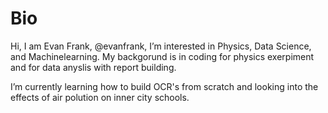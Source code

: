 # Bio

Hi, I am Evan Frank, @evanfrank, I’m interested in Physics, Data Science, and Machinelearning. My backgorund is in coding for physics exerpiment and for data anyslis with report building. 

I’m currently learning how to build OCR's from scratch and looking into the effects of air polution on inner city schools. 

<!---
evanfrank/evanfrank is a ✨ special ✨ repository because its `README.md` (this file) appears on your GitHub profile.
You can click the Preview link to take a look at your changes.
--->
